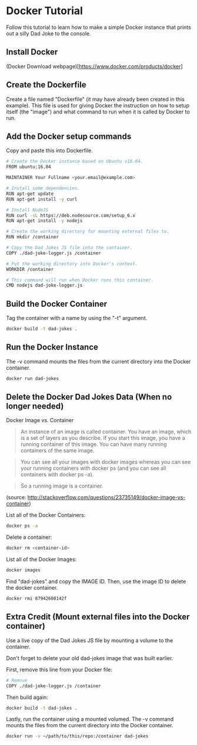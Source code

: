 Docker Tutorial
===============

Follow this tutorial to learn how to make a simple Docker instance that prints out
a silly Dad Joke to the console.

Install Docker
--------------

(Docker Download webpage)[https://www.docker.com/products/docker]

Create the Dockerfile
---------------------

Create a file named "Dockerfile" (it may have already been created in this example).
This file is used for giving Docker the instruction on how to setup itself (the "image")
and what command to run when it is called by Docker to run.

Add the Docker setup commands
-----------------------------

Copy and paste this into Dockerfile.

~~~bash
# Create the Docker instance based on Ubuntu v16.04.
FROM ubuntu:16.04

MAINTAINER Your Fullname <your.email@example.com>

# Install some dependencies.
RUN apt-get update
RUN apt-get install -y curl

# Install NodeJS
RUN curl -sL https://deb.nodesource.com/setup_6.x
RUN apt-get install -y nodejs

# Create the working directory for mounting external files to.
RUN mkdir /container

# Copy the Dad Jokes JS file into the container.
COPY ./dad-joke-logger.js /container

# Put the working directory into Docker's context.
WORKDIR /container

# This command will run when Docker runs this container.
CMD nodejs dad-joke-logger.js
~~~

Build the Docker Container
--------------------------

Tag the container with a name by using the "-t" argument.

~~~bash
docker build -t dad-jokes .
~~~

Run the Docker Instance
-----------------------

The -v command mounts the files from the current directory into the Docker container.

~~~bash
docker run dad-jokes
~~~

Delete the Docker Dad Jokes Data (When no longer needed)
--------------------------------------------------------

Docker Image vs. Container

> An instance of an image is called container. You have an image, which is a set of layers as you describe. If you start this image, you have a running container of this image. You can have many running containers of the same image.

> You can see all your images with docker images whereas you can see your running containers with docker ps (and you can see all containers with docker ps -a).

> So a running image is a container.

(source: http://stackoverflow.com/questions/23735149/docker-image-vs-container)

List all of the Docker Containers:

~~~bash
docker ps -a
~~~

Delete a container:

~~~bash
docker rm <container-id>
~~~

List all of the Docker Images:

~~~bash
docker images
~~~

Find "dad-jokes" and copy the IMAGE ID. Then, use the image ID to delete the docker container.

~~~bash
docker rmi 87942608142f
~~~

Extra Credit (Mount external files into the Docker container)
-------------------------------------------------------------

Use a live copy of the Dad Jokes JS file by mounting a volume to the container.

Don't forget to delete your old dad-jokes image that was built earlier.

First, remove this line from your Docker file:

~~~bash
# Remove
COPY ./dad-joke-logger.js /container
~~~

Then build again:

~~~bash
docker build -t dad-jokes .
~~~

Lastly, run the container using a mounted volumed. The -v command mounts the files from the
current directory into the Docker container.

~~~bash
docker run -v ~/path/to/this/repo:/container dad-jokes
~~~